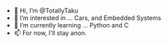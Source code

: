 - 👋 Hi, I’m @TotallyTaku
- 👀 I’m interested in ... Cars, and Embedded Systems
- 🌱 I’m currently learning ... Python and C
- 📫 For now, I'll stay anon.

<!---
TotallyTaku/TotallyTaku is a ✨ special ✨ repository because its `README.md` (this file) appears on your GitHub profile.
You can click the Preview link to take a look at your changes.
--->
